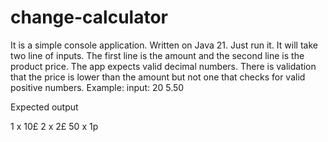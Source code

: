 # change-calculator
It is a simple console application. 
Written on Java 21.
Just run it.
It will take two line of inputs. The first line is the amount and the second line is the product price.
The app expects valid decimal numbers. There is validation that the price is lower than the amount but not one that checks for valid positive numbers.
Example:
input:
20
5.50

Expected output

1 x 10£
2 x 2£
50 x 1p